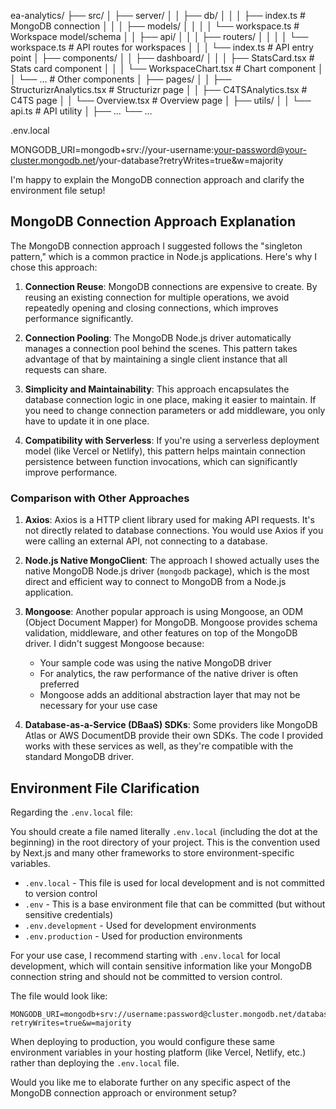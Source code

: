 ea-analytics/
├── src/
│   ├── server/
│   │   ├── db/
│   │   │   ├── index.ts            # MongoDB connection
│   │   │   ├── models/
│   │   │   │   └── workspace.ts    # Workspace model/schema
│   │   ├── api/
│   │   │   ├── routers/
│   │   │   │   └── workspace.ts    # API routes for workspaces
│   │   │   └── index.ts           # API entry point
│   ├── components/
│   │   ├── dashboard/
│   │   │   ├── StatsCard.tsx      # Stats card component
│   │   │   └── WorkspaceChart.tsx # Chart component
│   │   └── ...                     # Other components
│   ├── pages/
│   │   ├── StructurizrAnalytics.tsx # Structurizr page
│   │   ├── C4TSAnalytics.tsx        # C4TS page
│   │   └── Overview.tsx             # Overview page
│   ├── utils/
│   │   └── api.ts                   # API utility
│   ├── ...
└── ...


.env.local

MONGODB_URI=mongodb+srv://your-username:your-password@your-cluster.mongodb.net/your-database?retryWrites=true&w=majority

I'm happy to explain the MongoDB connection approach and clarify the environment file setup!

## MongoDB Connection Approach Explanation

The MongoDB connection approach I suggested follows the "singleton pattern," which is a common practice in Node.js applications. Here's why I chose this approach:

1. **Connection Reuse**: 
   MongoDB connections are expensive to create. By reusing an existing connection for multiple operations, we avoid repeatedly opening and closing connections, which improves performance significantly.

2. **Connection Pooling**:
   The MongoDB Node.js driver automatically manages a connection pool behind the scenes. This pattern takes advantage of that by maintaining a single client instance that all requests can share.

3. **Simplicity and Maintainability**:
   This approach encapsulates the database connection logic in one place, making it easier to maintain. If you need to change connection parameters or add middleware, you only have to update it in one place.

4. **Compatibility with Serverless**:
   If you're using a serverless deployment model (like Vercel or Netlify), this pattern helps maintain connection persistence between function invocations, which can significantly improve performance.

### Comparison with Other Approaches

1. **Axios**: 
   Axios is a HTTP client library used for making API requests. It's not directly related to database connections. You would use Axios if you were calling an external API, not connecting to a database.

2. **Node.js Native MongoClient**:
   The approach I showed actually uses the native MongoDB Node.js driver (`mongodb` package), which is the most direct and efficient way to connect to MongoDB from a Node.js application.

3. **Mongoose**:
   Another popular approach is using Mongoose, an ODM (Object Document Mapper) for MongoDB. Mongoose provides schema validation, middleware, and other features on top of the MongoDB driver. I didn't suggest Mongoose because:
   - Your sample code was using the native MongoDB driver
   - For analytics, the raw performance of the native driver is often preferred
   - Mongoose adds an additional abstraction layer that may not be necessary for your use case

4. **Database-as-a-Service (DBaaS) SDKs**:
   Some providers like MongoDB Atlas or AWS DocumentDB provide their own SDKs. The code I provided works with these services as well, as they're compatible with the standard MongoDB driver.

## Environment File Clarification

Regarding the `.env.local` file:

You should create a file named literally `.env.local` (including the dot at the beginning) in the root directory of your project. This is the convention used by Next.js and many other frameworks to store environment-specific variables.

- `.env.local` - This file is used for local development and is not committed to version control
- `.env` - This is a base environment file that can be committed (but without sensitive credentials)
- `.env.development` - Used for development environments
- `.env.production` - Used for production environments

For your use case, I recommend starting with `.env.local` for local development, which will contain sensitive information like your MongoDB connection string and should not be committed to version control.

The file would look like:

```
MONGODB_URI=mongodb+srv://username:password@cluster.mongodb.net/database?retryWrites=true&w=majority
```

When deploying to production, you would configure these same environment variables in your hosting platform (like Vercel, Netlify, etc.) rather than deploying the `.env.local` file.

Would you like me to elaborate further on any specific aspect of the MongoDB connection approach or environment setup?